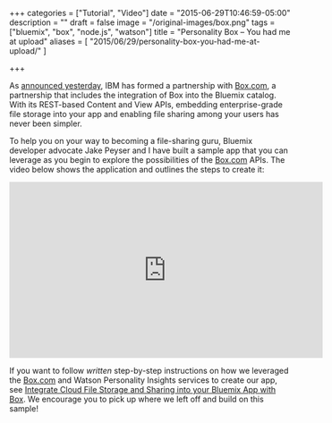 +++
categories = ["Tutorial", "Video"]
date = "2015-06-29T10:46:59-05:00"
description = ""
draft = false
image = "/original-images/box.png"
tags = ["bluemix", "box", "node.js", "watson"]
title = "Personality Box – You had me at upload"
aliases = [
    "2015/06/29/personality-box-you-had-me-at-upload/"
]

+++

As [announced yesterday](http://www-03.ibm.com/press/us/en/pressrelease/47185.wss), IBM has formed a partnership with [Box.com](http://Box.com), a partnership that includes the integration of Box into the Bluemix catalog. With its REST-based Content and View APIs, embedding enterprise-grade file storage into your app and enabling file sharing among your users has never been simpler.

To help you on your way to becoming a file-sharing guru, Bluemix developer advocate Jake Peyser and I have built a sample app that you can leverage as you begin to explore the possibilities of the [Box.com](http://box.com) APIs.<!-- more --> The video below shows the application and outlines the steps to create it:

<iframe width="560" height="315" src="https://www.youtube.com/embed/KPT7ttRRpr4" frameborder="0" allowfullscreen></iframe>

If you want to follow _written_ step-by-step instructions on how we leveraged the [Box.com](http://box.com) and Watson Personality Insights services to create our app, see [Integrate Cloud File Storage and Sharing into your Bluemix App with Box](https://developer.ibm.com/bluemix/2015/06/24/intro-to-box/). We encourage you to pick up where we left off and build on this sample!
